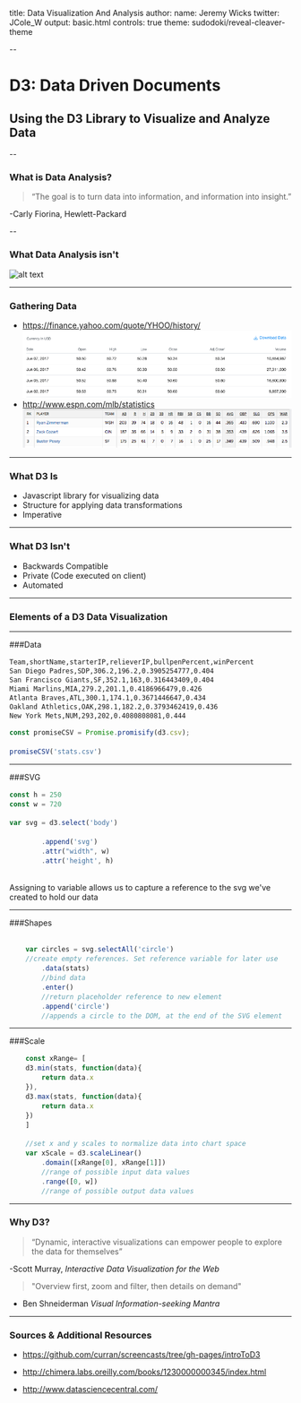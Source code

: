 
title: Data Visualization And Analysis
author:
  name: Jeremy Wicks
  twitter: JCole_W
output: basic.html
controls: true
theme: sudodoki/reveal-cleaver-theme

--

# D3: Data Driven Documents
## Using the D3 Library to Visualize and Analyze Data

--

### What is Data Analysis?

>“The goal is to turn data into information, and information into insight.” 

  -Carly Fiorina, Hewlett-Packard



--

### What Data Analysis isn't

![alt text](https://imgs.xkcd.com/comics/correlation.png)

---
### Gathering Data

* https://finance.yahoo.com/quote/YHOO/history/
![alt text](yahoofinance.png)
* http://www.espn.com/mlb/statistics
![alt text](baseball.png)
---

### What D3 Is
* Javascript library for visualizing data
* Structure for applying data transformations
* Imperative 

---
### What D3 Isn't

* Backwards Compatible
* Private (Code executed on client)
* Automated

---

### Elements of a D3 Data Visualization

---

###Data
```
Team,shortName,starterIP,relieverIP,bullpenPercent,winPercent
San Diego Padres,SDP,306.2,196.2,0.3905254777,0.404
San Francisco Giants,SF,352.1,163,0.316443409,0.404
Miami Marlins,MIA,279.2,201.1,0.4186966479,0.426
Atlanta Braves,ATL,300.1,174.1,0.3671446647,0.434
Oakland Athletics,OAK,298.1,182.2,0.3793462419,0.436
New York Mets,NUM,293,202,0.4080808081,0.444
```
```javascript
const promiseCSV = Promise.promisify(d3.csv);

promiseCSV('stats.csv')

```
---
###SVG
```javascript
const h = 250
const w = 720

var svg = d3.select('body')

		.append('svg')
		.attr("width", w)
		.attr('height', h) 
		
```
Assigning to variable allows us to capture a reference to the svg we've created to hold our data

---

###Shapes

```javascript

	var circles = svg.selectAll('circle') 
	//create empty references. Set reference variable for later use
		.data(stats) 
		//bind data
		.enter() 
		//return placeholder reference to new element
		.append('circle') 
		//appends a circle to the DOM, at the end of the SVG element

```
---

###Scale
```javascript
	const xRange= [
	d3.min(stats, function(data){
		return data.x
	}),
	d3.max(stats, function(data){
		return data.x
	})
	]

	//set x and y scales to normalize data into chart space
	var xScale = d3.scaleLinear()
		.domain([xRange[0], xRange[1]]) 
		//range of possible input data values
		.range([0, w]) 
		//range of possible output data values

```
---

### Why D3?
>“Dynamic, interactive visualizations can empower people to explore the data for themselves”

-Scott Murray, *Interactive Data Visualization for the Web*

>"Overview first, zoom and filter, then details on demand" 

- Ben Shneiderman *Visual Information-seeking Mantra* 

---

### Sources & Additional Resources
* https://github.com/curran/screencasts/tree/gh-pages/introToD3

* http://chimera.labs.oreilly.com/books/1230000000345/index.html

* http://www.datasciencecentral.com/